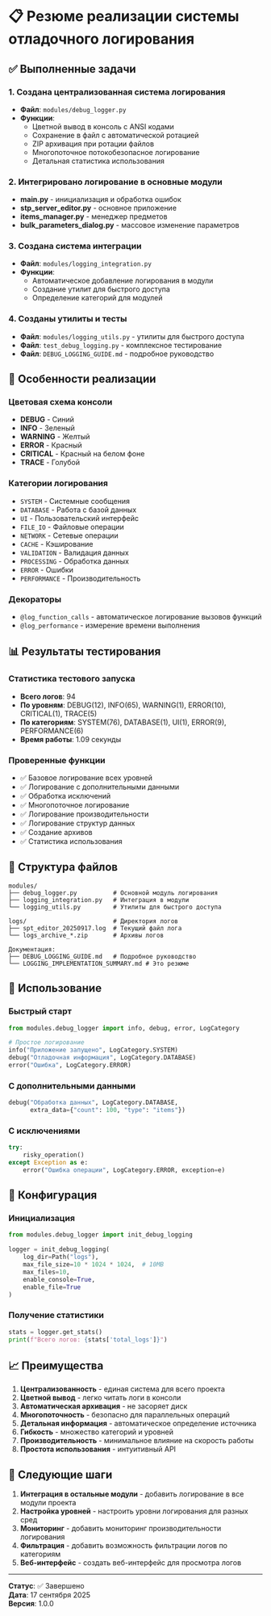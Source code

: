 # 📋 Резюме реализации системы отладочного логирования

## ✅ Выполненные задачи

### 1. Создана централизованная система логирования
- **Файл**: `modules/debug_logger.py`
- **Функции**:
  - Цветной вывод в консоль с ANSI кодами
  - Сохранение в файл с автоматической ротацией
  - ZIP архивация при ротации файлов
  - Многопоточное потокобезопасное логирование
  - Детальная статистика использования

### 2. Интегрировано логирование в основные модули
- **main.py** - инициализация и обработка ошибок
- **stp_server_editor.py** - основное приложение
- **items_manager.py** - менеджер предметов
- **bulk_parameters_dialog.py** - массовое изменение параметров

### 3. Создана система интеграции
- **Файл**: `modules/logging_integration.py`
- **Функции**:
  - Автоматическое добавление логирования в модули
  - Создание утилит для быстрого доступа
  - Определение категорий для модулей

### 4. Созданы утилиты и тесты
- **Файл**: `modules/logging_utils.py` - утилиты для быстрого доступа
- **Файл**: `test_debug_logging.py` - комплексное тестирование
- **Файл**: `DEBUG_LOGGING_GUIDE.md` - подробное руководство

## 🎨 Особенности реализации

### Цветовая схема консоли
- **DEBUG** - Синий
- **INFO** - Зеленый  
- **WARNING** - Желтый
- **ERROR** - Красный
- **CRITICAL** - Красный на белом фоне
- **TRACE** - Голубой

### Категории логирования
- `SYSTEM` - Системные сообщения
- `DATABASE` - Работа с базой данных
- `UI` - Пользовательский интерфейс
- `FILE_IO` - Файловые операции
- `NETWORK` - Сетевые операции
- `CACHE` - Кэширование
- `VALIDATION` - Валидация данных
- `PROCESSING` - Обработка данных
- `ERROR` - Ошибки
- `PERFORMANCE` - Производительность

### Декораторы
- `@log_function_calls` - автоматическое логирование вызовов функций
- `@log_performance` - измерение времени выполнения

## 📊 Результаты тестирования

### Статистика тестового запуска
- **Всего логов**: 94
- **По уровням**: DEBUG(12), INFO(65), WARNING(1), ERROR(10), CRITICAL(1), TRACE(5)
- **По категориям**: SYSTEM(76), DATABASE(1), UI(1), ERROR(9), PERFORMANCE(6)
- **Время работы**: 1.09 секунды

### Проверенные функции
- ✅ Базовое логирование всех уровней
- ✅ Логирование с дополнительными данными
- ✅ Обработка исключений
- ✅ Многопоточное логирование
- ✅ Логирование производительности
- ✅ Логирование структур данных
- ✅ Создание архивов
- ✅ Статистика использования

## 📁 Структура файлов

```
modules/
├── debug_logger.py          # Основной модуль логирования
├── logging_integration.py   # Интеграция в модули
└── logging_utils.py         # Утилиты для быстрого доступа

logs/                        # Директория логов
├── spt_editor_20250917.log  # Текущий файл лога
└── logs_archive_*.zip       # Архивы логов

Документация:
├── DEBUG_LOGGING_GUIDE.md   # Подробное руководство
└── LOGGING_IMPLEMENTATION_SUMMARY.md # Это резюме
```

## 🚀 Использование

### Быстрый старт
```python
from modules.debug_logger import info, debug, error, LogCategory

# Простое логирование
info("Приложение запущено", LogCategory.SYSTEM)
debug("Отладочная информация", LogCategory.DATABASE)
error("Ошибка", LogCategory.ERROR)
```

### С дополнительными данными
```python
debug("Обработка данных", LogCategory.DATABASE, 
      extra_data={"count": 100, "type": "items"})
```

### С исключениями
```python
try:
    risky_operation()
except Exception as e:
    error("Ошибка операции", LogCategory.ERROR, exception=e)
```

## 🔧 Конфигурация

### Инициализация
```python
from modules.debug_logger import init_debug_logging

logger = init_debug_logging(
    log_dir=Path("logs"),
    max_file_size=10 * 1024 * 1024,  # 10MB
    max_files=10,
    enable_console=True,
    enable_file=True
)
```

### Получение статистики
```python
stats = logger.get_stats()
print(f"Всего логов: {stats['total_logs']}")
```

## 📈 Преимущества

1. **Централизованность** - единая система для всего проекта
2. **Цветной вывод** - легко читать логи в консоли
3. **Автоматическая архивация** - не засоряет диск
4. **Многопоточность** - безопасно для параллельных операций
5. **Детальная информация** - автоматическое определение источника
6. **Гибкость** - множество категорий и уровней
7. **Производительность** - минимальное влияние на скорость работы
8. **Простота использования** - интуитивный API

## 🎯 Следующие шаги

1. **Интеграция в остальные модули** - добавить логирование в все модули проекта
2. **Настройка уровней** - настроить уровни логирования для разных сред
3. **Мониторинг** - добавить мониторинг производительности логирования
4. **Фильтрация** - добавить возможность фильтрации логов по категориям
5. **Веб-интерфейс** - создать веб-интерфейс для просмотра логов

---

**Статус**: ✅ Завершено  
**Дата**: 17 сентября 2025  
**Версия**: 1.0.0
